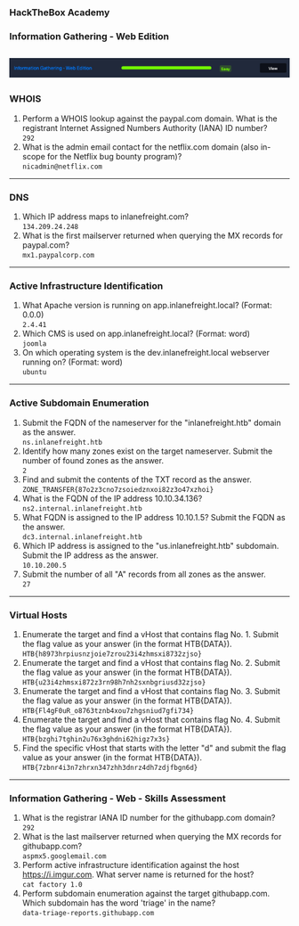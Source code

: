 ### HackTheBox Academy  
### Information Gathering - Web Edition  
![Logo](./logo.png)
---  
### WHOIS  
1. Perform a WHOIS lookup against the paypal.com domain. What is the registrant Internet Assigned Numbers Authority (IANA) ID number?  
`292`  
2. What is the admin email contact for the netflix.com domain (also in-scope for the Netflix bug bounty program)?  
`nicadmin@netflix.com`  
---  
### DNS  
1. Which IP address maps to inlanefreight.com?  
`134.209.24.248`  
2. What is the first mailserver returned when querying the MX records for paypal.com?  
`mx1.paypalcorp.com`  
---  
### Active Infrastructure Identification  
1. What Apache version is running on app.inlanefreight.local? (Format: 0.0.0)  
`2.4.41`  
2. Which CMS is used on app.inlanefreight.local? (Format: word)  
`joomla`  
3. On which operating system is the dev.inlanefreight.local webserver running on? (Format: word)  
`ubuntu`  
---  
### Active Subdomain Enumeration  
1. Submit the FQDN of the nameserver for the "inlanefreight.htb" domain as the answer.  
`ns.inlanefreight.htb`  
2.  Identify how many zones exist on the target nameserver. Submit the number of found zones as the answer.  
`2`  
3.  Find and submit the contents of the TXT record as the answer.  
`ZONE_TRANSFER{87o2z3cno7zsoiedznxoi82z3o47xzhoi}`  
4.  What is the FQDN of the IP address 10.10.34.136?  
`ns2.internal.inlanefreight.htb`  
5. What FQDN is assigned to the IP address 10.10.1.5? Submit the FQDN as the answer.  
`dc3.internal.inlanefreight.htb`  
6. Which IP address is assigned to the "us.inlanefreight.htb" subdomain. Submit the IP address as the answer.  
`10.10.200.5`  
7. Submit the number of all "A" records from all zones as the answer.  
`27`  
---  
### Virtual Hosts
1. Enumerate the target and find a vHost that contains flag No. 1. Submit the flag value as your answer (in the format HTB{DATA}).  
`HTB{h8973hrpiusnzjoie7zrou23i4zhmsxi8732zjso}`  
2. Enumerate the target and find a vHost that contains flag No. 2. Submit the flag value as your answer (in the format HTB{DATA}).  
`HTB{u23i4zhmsxi872z3rn98h7nh2sxnbgriusd32zjso}`  
3. Enumerate the target and find a vHost that contains flag No. 3. Submit the flag value as your answer (in the format HTB{DATA}).  
`HTB{Fl4gF0uR_o8763tznb4xou7zhgsniud7gfi734}`  
4. Enumerate the target and find a vHost that contains flag No. 4. Submit the flag value as your answer (in the format HTB{DATA}).  
`HTB{bzghi7tghin2u76x3ghdni62higz7x3s}`  
5. Find the specific vHost that starts with the letter "d" and submit the flag value as your answer (in the format HTB{DATA}).  
`HTB{7zbnr4i3n7zhrxn347zhh3dnrz4dh7zdjfbgn6d}`  
---  
### Information Gathering - Web - Skills Assessment  
1. What is the registrar IANA ID number for the githubapp.com domain?  
`292`  
2. What is the last mailserver returned when querying the MX records for githubapp.com?  
`aspmx5.googlemail.com`  
3. Perform active infrastructure identification against the host https://i.imgur.com. What server name is returned for the host?  
`cat factory 1.0`  
4. Perform subdomain enumeration against the target githubapp.com. Which subdomain has the word 'triage' in the name?  
`data-triage-reports.githubapp.com`  
